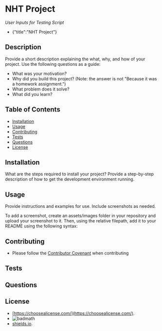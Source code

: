 # NHT Project
*User Inputs for Testing Script*
- {"title":"NHT Project"}

## Description

Provide a short description explaining the what, why, and how of your project. Use the following questions as a guide:

- What was your motivation?
- Why did you build this project? (Note: the answer is not "Because it was a homework assignment.")
- What problem does it solve?
- What did you learn?

## Table of Contents

- [Installation](#installation)
- [Usage](#usage)
- [Contributing](#contributing)
- [Tests](#tests)
- [Questions](#questions)
- [License](#license)

## Installation

What are the steps required to install your project? Provide a step-by-step description of how to get the development environment running.

## Usage

Provide instructions and examples for use. Include screenshots as needed.

To add a screenshot, create an assets/images folder in your repository and upload your screenshot to it. Then, using the relative filepath, add it to your README using the following syntax:

## Contributing

- Please follow the [Contributor Covenant](https://www.contributor-covenant.org/) when contributing

## Tests

## Questions

## License

- [https://choosealicense.com/](https://choosealicense.com/).
- ![badmath](https://img.shields.io/github/languages/top/lernantino/badmath)
- [shields.io](https://shields.io/).



